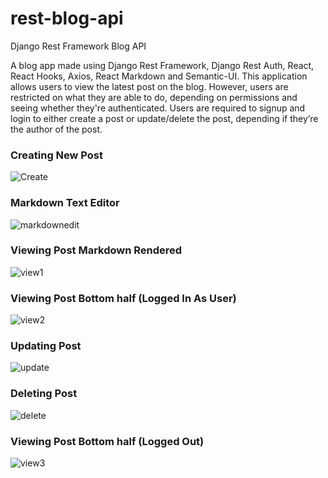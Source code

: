 # rest-blog-api
Django Rest Framework Blog API

A blog app made using Django Rest Framework, Django Rest Auth, React, React Hooks, Axios, React Markdown and Semantic-UI. This application allows users to view the latest post on the blog. However, users are restricted on what they are able to do, depending on permissions and seeing whether they're authenticated. Users are required to signup and login to either create a post or update/delete the post, depending if they’re the author of the post.

### Creating New Post
![Create](https://user-images.githubusercontent.com/16756025/96649644-7015dd00-1329-11eb-89b6-1414eef5822b.png)
### Markdown Text Editor
![markdownedit](https://user-images.githubusercontent.com/16756025/96649648-70ae7380-1329-11eb-8982-c25038f0cbe1.png)
### Viewing Post Markdown Rendered
![view1](https://user-images.githubusercontent.com/16756025/96649651-71470a00-1329-11eb-9a6f-fec48131da2d.png)
### Viewing Post Bottom half (Logged In As User)
![view2](https://user-images.githubusercontent.com/16756025/96649653-71dfa080-1329-11eb-9b51-00151c3b6cbd.png)
### Updating Post
![update](https://user-images.githubusercontent.com/16756025/96649649-71470a00-1329-11eb-8c7a-85474a1b7d8c.png)
### Deleting Post
![delete](https://user-images.githubusercontent.com/16756025/96649646-70ae7380-1329-11eb-87dd-18ddba4ae9c3.png)
### Viewing Post Bottom half (Logged Out)
![view3](https://user-images.githubusercontent.com/16756025/96649655-72783700-1329-11eb-944c-43faa0cf6be1.png)
